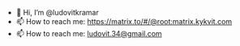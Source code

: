 - 👋 Hi, I’m @ludovitkramar
- 📫 How to reach me: https://matrix.to/#/@root:matrix.kykvit.com
- 📫 How to reach me: ludovit.34@gmail.com
